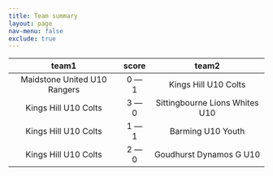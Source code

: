 ```yaml
---
title: Team summary
layout: page
nav-menu: false
exclude: true
---
```




|            team1             |    score    |             team2              |
|:----------------------------:|:-----------:|:------------------------------:|
| Maidstone United U10 Rangers | 0 &mdash; 1 |      Kings Hill U10 Colts      |
|     Kings Hill U10 Colts     | 3 &mdash; 0 | Sittingbourne Lions Whites U10 |
|     Kings Hill U10 Colts     | 1 &mdash; 1 |       Barming U10 Youth        |
|     Kings Hill U10 Colts     | 2 &mdash; 0 |    Goudhurst Dynamos G U10     |

 <br /><br /><br />